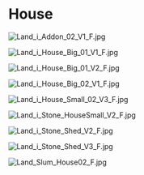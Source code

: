 House
=====

![Land_i_Addon_02_V1_F.jpg](https://github.com/Fankserver/ArmaScriptSandbox/blob/master/Images/Arma3/Land_i_Addon_02_V1_F.jpg "Land_i_Addon_02_V1_F")

![Land_i_House_Big_01_V1_F.jpg](https://github.com/Fankserver/ArmaScriptSandbox/blob/master/Images/Arma3/Land_i_House_Big_01_V1_F.jpg "Land_i_House_Big_01_V1_F")

![Land_i_House_Big_01_V2_F.jpg](https://github.com/Fankserver/ArmaScriptSandbox/blob/master/Images/Arma3/Land_i_House_Big_01_V2_F.jpg "Land_i_House_Big_01_V2_F")

![Land_i_House_Big_02_V1_F.jpg](https://github.com/Fankserver/ArmaScriptSandbox/blob/master/Images/Arma3/Land_i_House_Big_02_V1_F.jpg "Land_i_House_Big_02_V1_F")

![Land_i_House_Small_02_V3_F.jpg](https://github.com/Fankserver/ArmaScriptSandbox/blob/master/Images/Arma3/Land_i_House_Small_02_V3_F.jpg "Land_i_House_Small_02_V3_F")

![Land_i_Stone_HouseSmall_V2_F.jpg](https://github.com/Fankserver/ArmaScriptSandbox/blob/master/Images/Arma3/Land_i_Stone_HouseSmall_V2_F.jpg "Land_i_Stone_HouseSmall_V2_F")

![Land_i_Stone_Shed_V2_F.jpg](https://github.com/Fankserver/ArmaScriptSandbox/blob/master/Images/Arma3/Land_i_Stone_Shed_V2_F.jpg "Land_i_Stone_Shed_V2_F")

![Land_i_Stone_Shed_V3_F.jpg](https://github.com/Fankserver/ArmaScriptSandbox/blob/master/Images/Arma3/Land_i_Stone_Shed_V3_F.jpg "Land_i_Stone_Shed_V3_F")

![Land_Slum_House02_F.jpg](https://github.com/Fankserver/ArmaScriptSandbox/blob/master/Images/Arma3/Land_Slum_House02_F.jpg "Land_Slum_House02_F")
